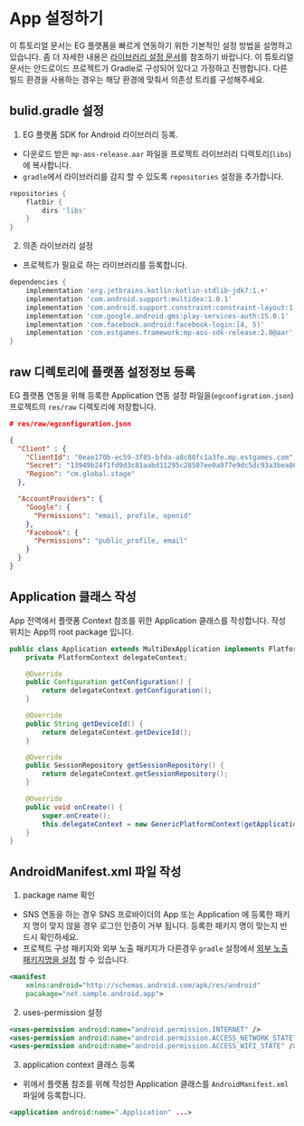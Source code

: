 # App 설정하기

이 튜토리얼 문서는 EG 플랫폼을 빠르게 연동하기 위한 기본적인 설정 방법을 설명하고 있습니다. 좀 더 자세한 내용은 [라이브러리 설정 문서](/_draft/setting/init.md)를 참조하기 바랍니다.
이 튜토리얼 문서는 안드로이드 프로젝트가 Gradle로 구성되어 있다고 가정하고 진행합니다. 다른 빌드 환경을 사용하는 경우는 해당 환경에 맞춰서 의존성 트리를 구성해주세요.

## bulid.gradle 설정

1. EG 플랫폼 SDK for Android 라이브러리 등록.
* 다운로드 받은 `mp-aos-release.aar` 파일을 프로젝트 라이브러리 디렉토리(`libs`)에 복사합니다.
* `gradle`에서 라이브러리를 감지 할 수 있도록 `repositories` 설정을 추가합니다.

```gradle
repositories {
    flatDir {
        dirs 'libs'
    }
}
```

2. 의존 라이브러리 설정 
* 프로젝트가 필요로 하는 라이브러리를 등록합니다.

```gradle
dependencies {
    implementation 'org.jetbrains.kotlin:kotlin-stdlib-jdk7:1.+'
    implementation 'com.android.support:multidex:1.0.1'
    implementation 'com.android.support.constraint:constraint-layout:1.1.2'
    implementation 'com.google.android.gms:play-services-auth:15.0.1'
    implementation 'com.facebook.android:facebook-login:[4, 5)'
    implementation 'com.estgames.framework:mp-aos-sdk-release:2.0@aar'
}
```

## raw 디렉토리에 플랫폼 설정정보 등록

EG 플랫폼 연동을 위해 등록한 Application 연동 설정 파일을(`egconfigration.json`) 프로젝트의 `res/raw` 디렉토리에 저장합니다. 

```json
# res/raw/egconfiguration.json

{
  "Client" : {
    "ClientId": "0eae170b-ec59-3f85-bfda-a8c80fc1a3fe.mp.estgames.com",
    "Secret": "13949b24f1fd9d3c81aabd11295c28507ee0a977e9dc5dc93a3bea86f8243b46",
    "Region": "cm.global.stage"
  },

  "AccountProviders": {
    "Google": {
      "Permissions": "email, profile, openid"
    },
    "Facebook": {
      "Permissions": "public_profile, email"
    }
  }
}
```

## Application 클래스 작성

App 전역에서 플랫폼 Context 참조를 위한 Application 클래스를 작성합니다. 작성 위치는 App의 root package 입니다.

```java
public class Application extends MultiDexApplication implements PlatformContext {
    private PlatformContext delegateContext;

    @Override
    public Configuration getConfiguration() {
        return delegateContext.getConfiguration();
    }

    @Override
    public String getDeviceId() {
        return delegateContext.getDeviceId();
    }

    @Override
    public SessionRepository getSessionRepository() {
        return delegateContext.getSessionRepository();
    }

    @Override
    public void onCreate() {
        super.onCreate();
        this.delegateContext = new GenericPlatformContext(getApplicationContext());
    }
}
```

## AndroidManifest.xml 파일 작성

1. package name 확인
* SNS 연동을 하는 경우 SNS 프로바이더의 App 또는 Application 에 등록한 패키지 명이 맞지 않을 경우 로그인 인증이 거부 됩니다. 등록한 패키지 명이 맞는지 반드시 확인하세요.
* 프로젝트 구성 패키지와 외부 노출 패키지가 다른경우 `gradle` 설정에서 [외부 노출 패키지명을 설정](/_draft/setting/gradle.md) 할 수 있습니다.

```xml
<manifest 
    xmlns:android="http://schemas.android.com/apk/res/android" 
    pacakage="net.sample.android.app">

```

2. uses-permission 설정

```xml
<uses-permission android:name="android.permission.INTERNET" />
<uses-permission android:name="android.permission.ACCESS_NETWORK_STATE" />
<uses-permission android:name="android.permission.ACCESS_WIFI_STATE" />
```

3. application context 클래스 등록
* 위에서 플랫폼 참조를 위해 작성한 Application 클래스를 `AndroidManifest.xml` 파일에 등록합니다.

```xml
<application android:name=".Application" ...>
```